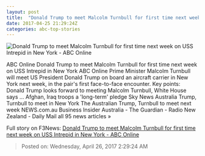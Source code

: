 ```yaml
---
layout: post
title:  "Donald Trump to meet Malcolm Turnbull for first time next week on USS Intrepid in New York - ABC Online"
date: 2017-04-25 21:29:24Z
categories: abc-top-stories
---
```


![Donald Trump to meet Malcolm Turnbull for first time next week on USS Intrepid in New York - ABC Online](http://www.abc.net.au/news/image/8234946-1x1-700x700.jpg)

ABC Online Donald Trump to meet Malcolm Turnbull for first time next week on USS Intrepid in New York ABC Online Prime Minister Malcolm Turnbull will meet US President Donald Trump on board an aircraft carrier in New York next week, in the pair's first face-to-face encounter. Key points: Donald Trump looks forward to meeting Malcolm Turnbull, White House says ... Afghan, Iraq troops a 'long-term' pledge Sky News Australia Trump, Turnbull to meet in New York The Australian Trump, Turnbull to meet next week NEWS.com.au Business Insider Australia - The Guardian - Radio New Zealand - Daily Mail all 95 news articles »


Full story on F3News: [Donald Trump to meet Malcolm Turnbull for first time next week on USS Intrepid in New York - ABC Online](http://www.f3nws.com/n/NveuaB)

> Posted on: Wednesday, April 26, 2017 2:29:24 AM
